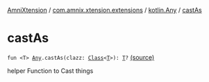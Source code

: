 [AmniXtension](../../index.md) / [com.amnix.xtension.extensions](../index.md) / [kotlin.Any](index.md) / [castAs](./cast-as.md)

# castAs

`fun <T> `[`Any`](https://kotlinlang.org/api/latest/jvm/stdlib/kotlin/-any/index.html)`.castAs(clazz: `[`Class`](http://docs.oracle.com/javase/6/docs/api/java/lang/Class.html)`<`[`T`](cast-as.md#T)`>): `[`T`](cast-as.md#T)`?` [(source)](https://github.com/AmniX/AmniXTension/tree/master/AmniXtension/src/main/java/com/amnix/xtension/extensions/GlobalExtensions.kt#L133)

helper Function to Cast things

